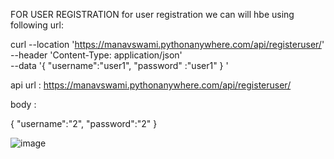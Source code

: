 FOR USER REGISTRATION 
for user registration  we can will hbe using following url:


curl --location 'https://manavswami.pythonanywhere.com/api/registeruser/' \
--header 'Content-Type: application/json' \
--data '{
    "username":"user1",
    "password" :"user1"
}
'


api url : https://manavswami.pythonanywhere.com/api/registeruser/

body :

{
    "username":"2",
    "password":"2"
}


![image](https://github.com/manavswami/fatmug/assets/24460055/7f927d97-3709-4335-b8a8-d66e62dc29b3)
